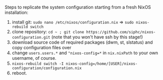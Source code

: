 Steps to replicate the system configuration starting from a fresh NixOS installation:
1. install git: `sudo nano /etc/nixos/configuration.nix` => `sudo nixos-rebuild switch`
2. clone repository: `cd ~ ; git clone https://github.com/siphc/nixos-configuration.git` (note that you won't have ssh by this stage!)
3. download source code of required packages (dwm, st, slstatus) and copy configuration files over
4. change `users.users.*` and `"nixos-config=*` in `nix.nixPath` to your own username, of course.
5. `nixos-rebuild switch -I nixos-config=/home/[USER]/nixos-configuration/configuration.nix`
6. reboot.
